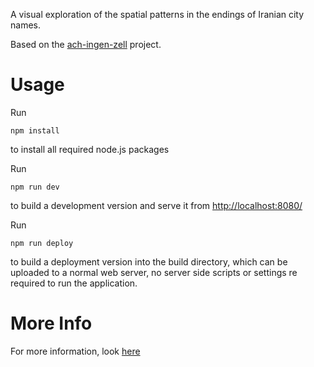 
A visual exploration of the spatial patterns in the endings of Iranian city names. 

Based on the [ach-ingen-zell](https://github.com/moritzstefaner/ach-ingen-zell) project.


# Usage
Run
```
npm install
```
to install all required node.js packages

Run
```
npm run dev
```
to build a development version and serve it from [http://localhost:8080/](http://localhost:8080/)

Run
```
npm run deploy
```
to build a deployment version into the build directory, which can be uploaded to a normal web server, no server side scripts or settings re required to run the application.

# More Info

For more information, look [here](http://omid.al/Shahr-vand.html)
